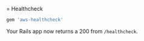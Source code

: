 = Healthcheck

```ruby
gem 'aws-healthcheck'
```

Your Rails app now returns a 200 from `/healthcheck`.
